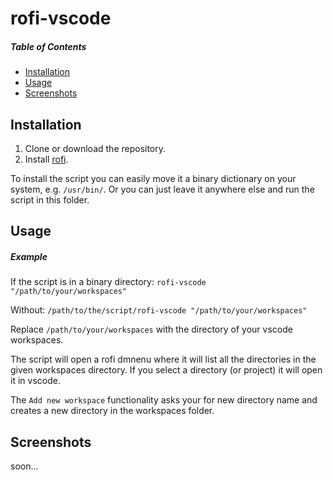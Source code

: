 # rofi-vscode
##### Table of Contents  
- [Installation](#installation)  
- [Usage](#usage)  
- [Screenshots](#screenshots) 


## Installation

1. Clone or download the repository.
2. Install [rofi](https://github.com/davatorium/rofi/blob/next/INSTALL.md#install-distribution).

To install the script you can easily move it a binary dictionary on your system, e.g. ``/usr/bin/``. Or you can just leave it anywhere else and run the script in this folder.

## Usage

##### Example

If the script is in a binary directory:
``rofi-vscode "/path/to/your/workspaces"``

Without: 
``/path/to/the/script/rofi-vscode "/path/to/your/workspaces"``

Replace ``/path/to/your/workspaces`` with the directory of your vscode workspaces.

The script will open a rofi dmnenu where it will list all the directories in the given workspaces directory. If you select a directory (or project) it will open it in vscode.

The ``Add new workspace`` functionality asks your for new directory name and creates a new directory in the workspaces folder. 

## Screenshots

soon...

